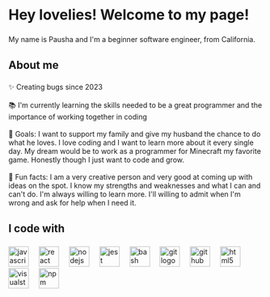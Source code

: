 <h1 align="left">Hey lovelies! Welcome to my page!</h1>

###

<p align="left">My name is Pausha and I'm a beginner software engineer, from California.</p>

###

<h2 align="left">About me</h2>

###

<p align="left">✨ Creating bugs since 2023<br><br>📚 I'm currently learning the skills needed to be a great programmer and the importance of working together in coding<br><br>🎯 Goals: I want to support my family and give my husband the chance to do what he loves. I love coding and I want to learn more about it every single day. My dream would be to work as a programmer for Minecraft my favorite game. Honestly though I just want to code and grow.<br><br>🎲 Fun facts: I am a very creative person and very good at coming up with ideas on the spot. I know my strengths and weaknesses and what I can and can't do. I'm always willing to learn more. I'll willing to admit when I'm wrong and ask for help when I need it.</p>

###

<h2 align="left">I code with</h2>

###

<div align="left">
  <img src="https://cdn.jsdelivr.net/gh/devicons/devicon/icons/javascript/javascript-original.svg" height="40" alt="javascript logo"  />
  <img width="12" />
  <img src="https://cdn.jsdelivr.net/gh/devicons/devicon/icons/react/react-original.svg" height="40" alt="react logo"  />
  <img width="12" />
  <img src="https://cdn.jsdelivr.net/gh/devicons/devicon/icons/nodejs/nodejs-original.svg" height="40" alt="nodejs logo"  />
  <img width="12" />
  <img src="https://cdn.jsdelivr.net/gh/devicons/devicon/icons/jest/jest-plain.svg" height="40" alt="jest logo"  />
  <img width="12" />
  <img src="https://cdn.jsdelivr.net/gh/devicons/devicon/icons/bash/bash-original.svg" height="40" alt="bash logo"  />
  <img width="12" />
  <img src="https://cdn.jsdelivr.net/gh/devicons/devicon/icons/git/git-original.svg" height="40" alt="git logo"  />
  <img width="12" />
  <img src="https://cdn.jsdelivr.net/gh/devicons/devicon/icons/github/github-original.svg" height="40" alt="github logo"  />
  <img width="12" />
  <img src="https://cdn.jsdelivr.net/gh/devicons/devicon/icons/html5/html5-original.svg" height="40" alt="html5 logo"  />
  <img width="12" />
  <img src="https://cdn.jsdelivr.net/gh/devicons/devicon/icons/visualstudio/visualstudio-plain.svg" height="40" alt="visualstudio logo"  />
  <img width="12" />
  <img src="https://cdn.jsdelivr.net/gh/devicons/devicon/icons/npm/npm-original-wordmark.svg" height="40" alt="npm logo"  />
</div>

###
